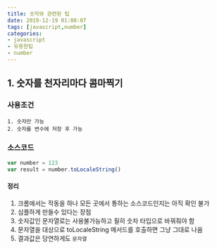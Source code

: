 ```yaml
---
title: 숫자와 관련된 팁
date: 2019-12-19 01:08:07
tags: [javascript,number]
categories:
- javascript
- 유용한팁
- number
---
```


## 1. 숫자를 천자리마다 콤마찍기

### 사용조건

```
1. 숫자만 가능
2. 숫자를 변수에 저장 후 가능
```

### 소스코드

```js
var number = 123
var result = number.toLocaleString()
```

#### 정리

1. 크롬에서는 작동을 하나 모든 곳에서 통하는 소스코드인지는 아직 확인 불가
1. 심플하게 만들수 있다는 장점
1. 숫자값인 문자열로는 사용불가능하고 필히 숫자 타입으로 바꿔줘야 함
1. 문자열을 대상으로 toLocaleString 메서드를 호출하면 그냥 그대로 나옴
1. 결과값은 당연하게도 `문자열`